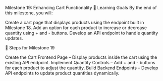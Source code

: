 Milestone 19: Enhancing Cart Functionality
🎯 Learning Goals
By the end of this milestone, you will:

Create a cart page that displays products using the endpoint built in Milestone 18.
Add an option for each product to increase or decrease quantity using + and - buttons.
Develop an API endpoint to handle quantity updates.

📝 Steps for Milestone 19

Create the Cart Frontend Page – Display products inside the cart using the existing API endpoint.
Implement Quantity Controls – Add + and - buttons for each product to adjust the quantity.
Build Backend Endpoints – Develop API endpoints to update product quantities dynamically.
